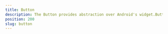 ```yaml
---
title: Button
description: The Button provides abstraction over Android's widget.Button and iOS's UIButton. This component can be defined via XML or Code-Behind and we can set up its text value and set up tap event handler, which will be fired on button click.
position: 200
slug: button
---
```

